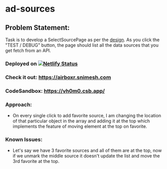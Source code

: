 # ad-sources

## Problem Statement:
Task is to develop a SelectSourcePage as per the [design](https://drive.google.com/file/d/1aqTierO6Pgvbpn_UkS5Ry9vIXXmy3W-H/view). As you click the "TEST / DEBUG" button, the page should list all the data sources that you get fetch from an API.

### Deployed on [![Netlify Status](https://api.netlify.com/api/v1/badges/0fc8bbf0-0ac2-4fe3-a933-db1f77d114b4/deploy-status)](https://app.netlify.com/sites/hardcore-allen-886d4b/deploys)

### Check it out: https://airboxr.snimesh.com

### CodeSandbox: https://vh0m0.csb.app/

### Approach:
  - On every single click to add favorite source, I am changing the location of that particular object in the array and adding it at the top which implements the feature of moving element at the top on favorite.

### Known Issues:
  - Let's say we have 3 favorite sources and all of them are at the top, now if we unmark the middle source it doesn't update the list and move the 3rd favorite at the top.  